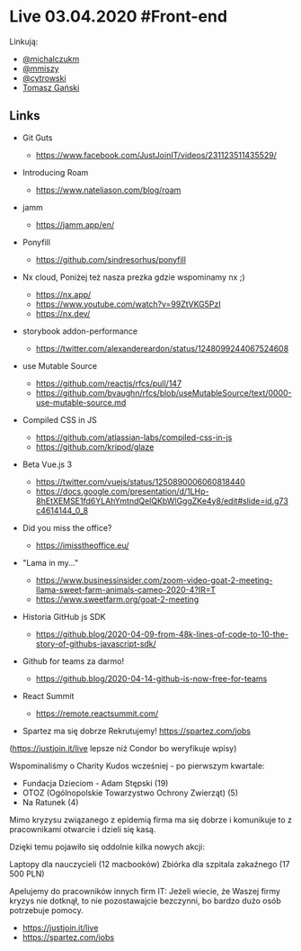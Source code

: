 # Live 03.04.2020 #Front-end

Linkują:
* [@michalczukm](https://twitter.com/michalczukm)
* [@mmiszy](https://twitter.com/mmiszy)
* [@cytrowski](https://twitter.com/cytrowski)
* [Tomasz Gański](https://www.linkedin.com/in/tomaszganski)

## Links

* Git Guts
  * https://www.facebook.com/JustJoinIT/videos/231123511435529/
* Introducing Roam
  * https://www.nateliason.com/blog/roam
* jamm
  * https://jamm.app/en/
* Ponyfill
  * https://github.com/sindresorhus/ponyfill
* Nx cloud,
  Poniżej też nasza prezka gdzie wspominamy nx ;) 

  * https://nx.app/
  * https://www.youtube.com/watch?v=99ZtVKG5PzI
  * https://nx.dev/
* storybook addon-performance
  * https://twitter.com/alexandereardon/status/1248099244067524608
* use Mutable Source
  * https://github.com/reactjs/rfcs/pull/147
  * https://github.com/bvaughn/rfcs/blob/useMutableSource/text/0000-use-mutable-source.md
* Compiled CSS in JS
  * https://github.com/atlassian-labs/compiled-css-in-js
  * https://github.com/kripod/glaze
* Beta Vue.js 3
  * https://twitter.com/vuejs/status/1250890006060818440
  * https://docs.google.com/presentation/d/1LHp-8hEtXEMSE1fd6YLAhYmtndQelQKbWlGggZKe4y8/edit#slide=id.g73c4614144_0_8
* Did you miss the office?
  * https://imisstheoffice.eu/
* "Lama in my..."
  * https://www.businessinsider.com/zoom-video-goat-2-meeting-llama-sweet-farm-animals-cameo-2020-4?IR=T
  * https://www.sweetfarm.org/goat-2-meeting
* Historia GitHub js SDK
  * https://github.blog/2020-04-09-from-48k-lines-of-code-to-10-the-story-of-githubs-javascript-sdk/
* Github for teams za darmo!
  * https://github.blog/2020-04-14-github-is-now-free-for-teams
* React Summit
  * https://remote.reactsummit.com/
* Spartez ma się dobrze
  Rekrutujemy! https://spartez.com/jobs

(https://justjoin.it/live lepsze niż Condor bo weryfikuje wpisy)

Wspominaliśmy o Charity Kudos wcześniej - po pierwszym kwartale:

- Fundacja Dzieciom - Adam Stępski (19)
- OTOZ (Ogólnopolskie Towarzystwo Ochrony Zwierząt) (5)
- Na Ratunek (4)

Mimo kryzysu związanego z epidemią firma ma się dobrze i komunikuje to z pracownikami otwarcie i dzieli się kasą.

Dzięki temu pojawiło się oddolnie kilka nowych akcji:

Laptopy dla nauczycieli (12 macbooków)
Zbiórka dla szpitala zakaźnego (17 500 PLN)

Apelujemy do pracowników innych firm IT: Jeżeli wiecie, że Waszej firmy kryzys nie dotknął, to nie pozostawajcie bezczynni, bo bardzo dużo osób potrzebuje pomocy.

  * https://justjoin.it/live
  * https://spartez.com/jobs